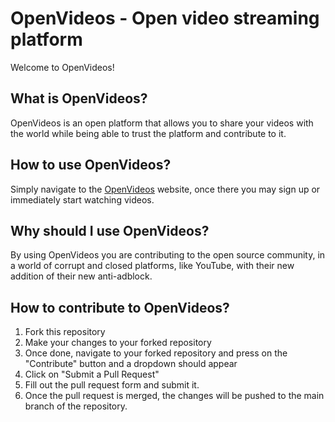 # OpenVideos - Open video streaming platform

Welcome to OpenVideos!

## What is OpenVideos?

OpenVideos is an open platform that allows you to share your videos with the world while being able to trust the platform and contribute to it.

## How to use OpenVideos?

Simply navigate to the [OpenVideos](https://openvideos.com/) website, once there you may sign up or immediately start watching videos.

## Why should I use OpenVideos?

By using OpenVideos you are contributing to the open source community, in a world of corrupt and closed platforms, like YouTube, with their new addition of their new anti-adblock.

## How to contribute to OpenVideos?
1. Fork this repository
2. Make your changes to your forked repository
3. Once done, navigate to your forked repository and press on the "Contribute" button and a dropdown should appear
4. Click on "Submit a Pull Request"
5. Fill out the pull request form and submit it.
6. Once the pull request is merged, the changes will be pushed to the main branch of the repository.
